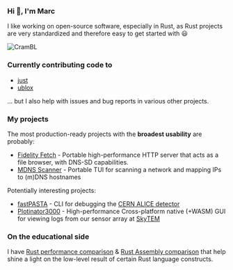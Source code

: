 ### Hi 👋, I'm Marc

I like working on open-source software, especially in Rust, as Rust projects are very standardized and therefore easy to get started with 😃

<p align="left"><img src="https://github-readme-stats.vercel.app/api/top-langs?username=CramBL&show_icons=true&locale=en&layout=compact&hide=verilog,tcl" alt="CramBL" /></p>

### Currently contributing code to

- [just](https://github.com/casey/just)
- [ublox](https://github.com/ublox-rs/ublox)

... but I also help with issues and bug reports in various other projects.

### My projects

The most production-ready projects with the **broadest usability** are probably:

- [Fidelity Fetch](https://github.com/CramBL/fidelityfetch) - Portable high-performance HTTP server that acts as a file browser, with DNS-SD capabilities.
- [MDNS Scanner](https://github.com/CramBL/mdns-scanner) - Portable TUI for scanning a network and mapping IPs to (m)DNS hostnames

Potentially interesting projects:

- [fastPASTA](https://github.com/CramBL/fastPASTA) - CLI for debugging the [CERN ALICE detector](https://en.wikipedia.org/wiki/ALICE_experiment)
- [Plotinator3000](https://github.com/luftkode/plotinator3000) - High-performance Cross-platform native (+WASM) GUI for viewing logs from our sensor array at [SkyTEM](https://skytem.com/)

### On the educational side

I have [Rust performance comparison](https://github.com/CramBL/rust-perf-comp) & [Rust Assembly comparison](https://github.com/CramBL/rust-asm-comp) that help shine a light on the low-level result of certain Rust language constructs.




